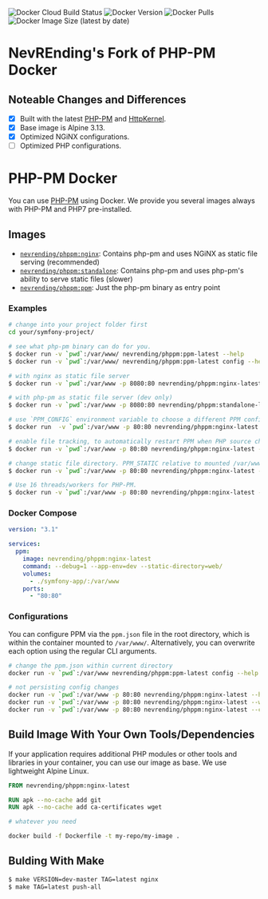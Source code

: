 ![Docker Cloud Build Status](https://img.shields.io/docker/cloud/build/nevrending/phppm?style=flat-square)
![Docker Version](https://img.shields.io/docker/v/nevrending/phppm?style=flat-square&sort=semver)
![Docker Pulls](https://img.shields.io/docker/pulls/nevrending/phppm?style=flat-square)
![Docker Image Size (latest by date)](https://img.shields.io/docker/image-size/nevrending/phppm?style=flat-square&sort=date)

# NevREnding's Fork of PHP-PM Docker

## Noteable Changes and Differences

- [x] Built with the latest [PHP-PM](https://github.com/php-pm/php-pm) and [HttpKernel](https://github.com/php-pm/php-pm-httpkernel).
- [x] Base image is Alpine 3.13.
- [x] Optimized NGiNX configurations.
- [ ] Optimized PHP configurations.

# PHP-PM Docker

You can use [PHP-PM](https://github.com/php-pm/php-pm) using Docker. We provide you several images always with PHP-PM and PHP7 pre-installed.

## Images

- [`nevrending/phppm:nginx`](https://hub.docker.com/layers/nevrending/phppm/nginx-latest): Contains php-pm and uses NGiNX as static file serving (recommended)
- [`nevrending/phppm:standalone`](https://hub.docker.com/r/nevrending/phppm:standalone-latest): Contains php-pm and uses php-pm's ability to serve static files (slower)
- [`nevrending/phppm:ppm`](https://hub.docker.com/r/nevrending/phppm:ppm-latest): Just the php-pm binary as entry point

### Examples

```sh
# change into your project folder first
cd your/symfony-project/

# see what php-pm binary can do for you.
$ docker run -v `pwd`:/var/www/ nevrending/phppm:ppm-latest --help
$ docker run -v `pwd`:/var/www/ nevrending/phppm:ppm-latest config --help

# with nginx as static file server
$ docker run -v `pwd`:/var/www -p 8080:80 nevrending/phppm:nginx-latest

# with php-pm as static file server (dev only)
$ docker run -v `pwd`:/var/www -p 8080:80 nevrending/phppm:standalone-latest

# use `PPM_CONFIG` environment variable to choose a different PPM config file.
$ docker run  -v `pwd`:/var/www -p 80:80 nevrending/phppm:nginx-latest -c ppm-prod.json

# enable file tracking, to automatically restart PPM when PHP source changed
$ docker run -v `pwd`:/var/www -p 80:80 nevrending/phppm:nginx-latest --debug=1 --app-env=dev

# change static file directory. PPM_STATIC relative to mounted /var/www/.
$ docker run -v `pwd`:/var/www -p 80:80 nevrending/phppm:nginx-latest --static-directory=web/

# Use 16 threads/workers for PHP-PM.
$ docker run -v `pwd`:/var/www -p 80:80 nevrending/phppm:nginx-latest --workers=16
```

###  Docker Compose

```yaml
version: "3.1"

services:
  ppm:
    image: nevrending/phppm:nginx-latest
    command: --debug=1 --app-env=dev --static-directory=web/
    volumes:
      - ./symfony-app/:/var/www
    ports:
      - "80:80"
```

### Configurations

You can configure PPM via the `ppm.json` file in the root directory, which is within the container mounted to
`/var/www/`. Alternatively, you can overwrite each option using the regular CLI arguments.

```sh
# change the ppm.json within current directory
docker run -v `pwd`:/var/www nevrending/phppm:ppm-latest config --help

# not persisting config changes
docker run -v `pwd`:/var/www -p 80:80 nevrending/phppm:nginx-latest --help
docker run -v `pwd`:/var/www -p 80:80 nevrending/phppm:nginx-latest --workers=1 --debug 1
docker run -v `pwd`:/var/www -p 80:80 nevrending/phppm:nginx-latest --c prod-ppm.json
```

## Build Image With Your Own Tools/Dependencies

If your application requires additional PHP modules or other tools and libraries in your container, you
can use our image as base. We use lightweight Alpine Linux.

```Dockerfile
FROM nevrending/phppm:nginx-latest

RUN apk --no-cache add git
RUN apk --no-cache add ca-certificates wget

# whatever you need
```

```sh
docker build -f Dockerfile -t my-repo/my-image .
```

## Bulding With Make

```sh
$ make VERSION=dev-master TAG=latest nginx
$ make TAG=latest push-all
```
